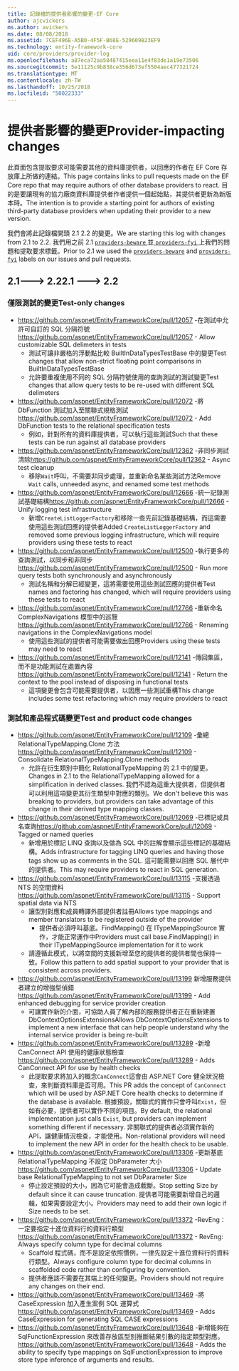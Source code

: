 ```yaml
---
title: 記錄檔的提供者影響的變更-EF Core
author: ajcvickers
ms.author: avickers
ms.date: 08/08/2018
ms.assetid: 7CEF496E-A5B0-4F5F-B68E-529609B23EF9
ms.technology: entity-framework-core
uid: core/providers/provider-log
ms.openlocfilehash: a87eca72aa58487415eea11e4f83de1a19e73506
ms.sourcegitcommit: 5e11125c9b838ce356d673ef5504aec477321724
ms.translationtype: MT
ms.contentlocale: zh-TW
ms.lasthandoff: 10/25/2018
ms.locfileid: "50022333"
---
```

# <a name="provider-impacting-changes"></a><span data-ttu-id="6a19d-102">提供者影響的變更</span><span class="sxs-lookup"><span data-stu-id="6a19d-102">Provider-impacting changes</span></span>

<span data-ttu-id="6a19d-103">此頁面包含提取要求可能需要其他的資料庫提供者，以回應的作者在 EF Core 存放庫上所做的連結。</span><span class="sxs-lookup"><span data-stu-id="6a19d-103">This page contains links to pull requests made on the EF Core repo that may require authors of other database providers to react.</span></span> <span data-ttu-id="6a19d-104">目的是要讓現有的協力廠商資料庫提供者作者提供一個起始點，其提供者更新為新版本時。</span><span class="sxs-lookup"><span data-stu-id="6a19d-104">The intention is to provide a starting point for authors of existing third-party database providers when updating their provider to a new version.</span></span>

<span data-ttu-id="6a19d-105">我們會將此記錄檔開頭 2.1 2.2 的變更。</span><span class="sxs-lookup"><span data-stu-id="6a19d-105">We are starting this log with changes from 2.1 to 2.2.</span></span> <span data-ttu-id="6a19d-106">我們用之前 2.1 [ `providers-beware` ](https://github.com/aspnet/EntityFrameworkCore/labels/providers-beware)並[ `providers-fyi` ](https://github.com/aspnet/EntityFrameworkCore/labels/providers-fyi)上我們的問題和提取要求標籤。</span><span class="sxs-lookup"><span data-stu-id="6a19d-106">Prior to 2.1 we used the [`providers-beware`](https://github.com/aspnet/EntityFrameworkCore/labels/providers-beware) and [`providers-fyi`](https://github.com/aspnet/EntityFrameworkCore/labels/providers-fyi) labels on our issues and pull requests.</span></span>

## <a name="21-----22"></a><span data-ttu-id="6a19d-107">2.1---> 2.2</span><span class="sxs-lookup"><span data-stu-id="6a19d-107">2.1 ---> 2.2</span></span>

### <a name="test-only-changes"></a><span data-ttu-id="6a19d-108">僅限測試的變更</span><span class="sxs-lookup"><span data-stu-id="6a19d-108">Test-only changes</span></span>

* <span data-ttu-id="6a19d-109">https://github.com/aspnet/EntityFrameworkCore/pull/12057 -在測試中允許可自訂的 SQL 分隔符號</span><span class="sxs-lookup"><span data-stu-id="6a19d-109">https://github.com/aspnet/EntityFrameworkCore/pull/12057 - Allow customizable SQL delimeters in tests</span></span>
  * <span data-ttu-id="6a19d-110">測試可讓非嚴格的浮動點比較 BuiltInDataTypesTestBase 中的變更</span><span class="sxs-lookup"><span data-stu-id="6a19d-110">Test changes that allow non-strict floating point comparisons in BuiltInDataTypesTestBase</span></span>
  * <span data-ttu-id="6a19d-111">允許要重複使用不同的 SQL 分隔符號使用的查詢測試的測試變更</span><span class="sxs-lookup"><span data-stu-id="6a19d-111">Test changes that allow query tests to be re-used with different SQL delimeters</span></span>
* <span data-ttu-id="6a19d-112">https://github.com/aspnet/EntityFrameworkCore/pull/12072 -將 DbFunction 測試加入至關聯式規格測試</span><span class="sxs-lookup"><span data-stu-id="6a19d-112">https://github.com/aspnet/EntityFrameworkCore/pull/12072 - Add DbFunction tests to the relational specification tests</span></span>
  * <span data-ttu-id="6a19d-113">例如，針對所有的資料庫提供者，可以執行這些測試</span><span class="sxs-lookup"><span data-stu-id="6a19d-113">Such that these tests can be run against all database providers</span></span>
* <span data-ttu-id="6a19d-114">https://github.com/aspnet/EntityFrameworkCore/pull/12362 -非同步測試清除</span><span class="sxs-lookup"><span data-stu-id="6a19d-114">https://github.com/aspnet/EntityFrameworkCore/pull/12362 - Async test cleanup</span></span>
  * <span data-ttu-id="6a19d-115">移除`Wait`呼叫，不需要非同步處理，並重新命名某些測試方法</span><span class="sxs-lookup"><span data-stu-id="6a19d-115">Remove `Wait` calls, unneeded async, and renamed some test methods</span></span>
* <span data-ttu-id="6a19d-116">https://github.com/aspnet/EntityFrameworkCore/pull/12666 -統一記錄測試基礎結構</span><span class="sxs-lookup"><span data-stu-id="6a19d-116">https://github.com/aspnet/EntityFrameworkCore/pull/12666 - Unify logging test infrastructure</span></span>
  * <span data-ttu-id="6a19d-117">新增`CreateListLoggerFactory`和移除一些先前記錄基礎結構，而這需要使用這些測試回應的提供者</span><span class="sxs-lookup"><span data-stu-id="6a19d-117">Added `CreateListLoggerFactory` and removed some previous logging infrastructure, which will require providers using these tests to react</span></span>
* <span data-ttu-id="6a19d-118">https://github.com/aspnet/EntityFrameworkCore/pull/12500 -執行更多的查詢測試，以同步和非同步</span><span class="sxs-lookup"><span data-stu-id="6a19d-118">https://github.com/aspnet/EntityFrameworkCore/pull/12500 - Run more query tests both synchronously and asynchronously</span></span>
  * <span data-ttu-id="6a19d-119">測試名稱和分解已經變更，這將需要使用這些測試回應的提供者</span><span class="sxs-lookup"><span data-stu-id="6a19d-119">Test names and factoring has changed, which will require providers using these tests to react</span></span>
* <span data-ttu-id="6a19d-120">https://github.com/aspnet/EntityFrameworkCore/pull/12766 -重新命名 ComplexNavigations 模型中的巡覽</span><span class="sxs-lookup"><span data-stu-id="6a19d-120">https://github.com/aspnet/EntityFrameworkCore/pull/12766 - Renaming navigations in the ComplexNavigations model</span></span>
  * <span data-ttu-id="6a19d-121">使用這些測試的提供者可能需要做出回應</span><span class="sxs-lookup"><span data-stu-id="6a19d-121">Providers using these tests may need to react</span></span>
* <span data-ttu-id="6a19d-122">https://github.com/aspnet/EntityFrameworkCore/pull/12141 -傳回集區，而不是功能測試在處置內容</span><span class="sxs-lookup"><span data-stu-id="6a19d-122">https://github.com/aspnet/EntityFrameworkCore/pull/12141 - Return the context to the pool instead of disposing in functional tests</span></span>
  * <span data-ttu-id="6a19d-123">這項變更會包含可能需要提供者，以因應一些測試重構</span><span class="sxs-lookup"><span data-stu-id="6a19d-123">This change includes some test refactoring which may require providers to react</span></span>


### <a name="test-and-product-code-changes"></a><span data-ttu-id="6a19d-124">測試和產品程式碼變更</span><span class="sxs-lookup"><span data-stu-id="6a19d-124">Test and product code changes</span></span>

* <span data-ttu-id="6a19d-125">https://github.com/aspnet/EntityFrameworkCore/pull/12109 -彙總 RelationalTypeMapping.Clone 方法</span><span class="sxs-lookup"><span data-stu-id="6a19d-125">https://github.com/aspnet/EntityFrameworkCore/pull/12109 - Consolidate RelationalTypeMapping.Clone methods</span></span>
  * <span data-ttu-id="6a19d-126">允許在衍生類別中簡化 RelationalTypeMapping 的 2.1 中的變更。</span><span class="sxs-lookup"><span data-stu-id="6a19d-126">Changes in 2.1 to the RelationalTypeMapping allowed for a simplification in derived classes.</span></span> <span data-ttu-id="6a19d-127">我們不認為這重大提供者，但提供者可以利用這項變更其衍生類型中對應的類別。</span><span class="sxs-lookup"><span data-stu-id="6a19d-127">We don't believe this was breaking to providers, but providers can take advantage of this change in their derived type mapping classes.</span></span>
* <span data-ttu-id="6a19d-128">https://github.com/aspnet/EntityFrameworkCore/pull/12069 -已標記或具名查詢</span><span class="sxs-lookup"><span data-stu-id="6a19d-128">https://github.com/aspnet/EntityFrameworkCore/pull/12069 - Tagged or named queries</span></span>
  * <span data-ttu-id="6a19d-129">新增用於標記 LINQ 查詢以及做為 SQL 中的註解會顯示這些標記的基礎結構。</span><span class="sxs-lookup"><span data-stu-id="6a19d-129">Adds infrastructure for tagging LINQ queries and having those tags show up as comments in the SQL.</span></span> <span data-ttu-id="6a19d-130">這可能需要以回應 SQL 層代中的提供者。</span><span class="sxs-lookup"><span data-stu-id="6a19d-130">This may require providers to react in SQL generation.</span></span>
* <span data-ttu-id="6a19d-131">https://github.com/aspnet/EntityFrameworkCore/pull/13115 -支援透過 NTS 的空間資料</span><span class="sxs-lookup"><span data-stu-id="6a19d-131">https://github.com/aspnet/EntityFrameworkCore/pull/13115 - Support spatial data via NTS</span></span>
  * <span data-ttu-id="6a19d-132">讓型別對應和成員轉譯外部提供者註冊</span><span class="sxs-lookup"><span data-stu-id="6a19d-132">Allows type mappings and member translators to be registered outside of the provider</span></span>
    * <span data-ttu-id="6a19d-133">提供者必須呼叫基底。FindMapping() 在 ITypeMappingSource 實作，才能正常運作中</span><span class="sxs-lookup"><span data-stu-id="6a19d-133">Providers must call base.FindMapping() in their ITypeMappingSource implementation for it to work</span></span>
  * <span data-ttu-id="6a19d-134">請遵循此模式，以將空間的支援新增至您的提供者的提供者間也保持一致。</span><span class="sxs-lookup"><span data-stu-id="6a19d-134">Follow this pattern to add spatial support to your provider that is consistent across providers.</span></span>
* <span data-ttu-id="6a19d-135">https://github.com/aspnet/EntityFrameworkCore/pull/13199 新增服務提供者建立的增強型偵錯</span><span class="sxs-lookup"><span data-stu-id="6a19d-135">https://github.com/aspnet/EntityFrameworkCore/pull/13199 - Add enhanced debugging for service provider creation</span></span>
  * <span data-ttu-id="6a19d-136">可讓實作新的介面，可協助人員了解內部的服務提供者正在重新建置 DbContextOptionsExtensions</span><span class="sxs-lookup"><span data-stu-id="6a19d-136">Allows DbContextOptionsExtensions to implement a new interface that can help people understand why the internal service provider is being re-built</span></span>
* <span data-ttu-id="6a19d-137">https://github.com/aspnet/EntityFrameworkCore/pull/13289 -新增 CanConnect API 使用的健康狀態檢查</span><span class="sxs-lookup"><span data-stu-id="6a19d-137">https://github.com/aspnet/EntityFrameworkCore/pull/13289 - Adds CanConnect API for use by health checks</span></span>
  * <span data-ttu-id="6a19d-138">此提取要求將加入的概念`CanConnect`這會由 ASP.NET Core 健全狀況檢查，來判斷資料庫是否可用。</span><span class="sxs-lookup"><span data-stu-id="6a19d-138">This PR adds the concept of `CanConnect` which will be used by ASP.NET Core health checks to determine if the database is available.</span></span> <span data-ttu-id="6a19d-139">根據預設，關聯式的實作只會呼叫`Exist`，但如有必要，提供者可以實作不同的項目。</span><span class="sxs-lookup"><span data-stu-id="6a19d-139">By default, the relational implementation just calls `Exist`, but providers can implement something different if necessary.</span></span> <span data-ttu-id="6a19d-140">非關聯式的提供者必須實作新的 API，讓健康情況檢查，才能使用。</span><span class="sxs-lookup"><span data-stu-id="6a19d-140">Non-relational providers will need to implement the new API in order for the health check to be usable.</span></span>
* <span data-ttu-id="6a19d-141">https://github.com/aspnet/EntityFrameworkCore/pull/13306 -更新基底 RelationalTypeMapping 不設定 DbParameter 大小</span><span class="sxs-lookup"><span data-stu-id="6a19d-141">https://github.com/aspnet/EntityFrameworkCore/pull/13306 - Update base RelationalTypeMapping to not set DbParameter Size</span></span>
  * <span data-ttu-id="6a19d-142">停止設定預設的大小，因為它可能會造成截斷。</span><span class="sxs-lookup"><span data-stu-id="6a19d-142">Stop setting Size by default since it can cause truncation.</span></span> <span data-ttu-id="6a19d-143">提供者可能需要新增自己的邏輯，如果需要設定大小。</span><span class="sxs-lookup"><span data-stu-id="6a19d-143">Providers may need to add their own logic if Size needs to be set.</span></span>
* <span data-ttu-id="6a19d-144">https://github.com/aspnet/EntityFrameworkCore/pull/13372 -RevEng： 一定要指定十進位資料行的資料行類型</span><span class="sxs-lookup"><span data-stu-id="6a19d-144">https://github.com/aspnet/EntityFrameworkCore/pull/13372 - RevEng: Always specify column type for decimal columns</span></span>
  * <span data-ttu-id="6a19d-145">Scaffold 程式碼，而不是設定依照慣例，一律先設定十進位資料行的資料行類型。</span><span class="sxs-lookup"><span data-stu-id="6a19d-145">Always configure column type for decimal columns in scaffolded code rather than configuring by convention.</span></span>
  * <span data-ttu-id="6a19d-146">提供者應該不需要在其端上的任何變更。</span><span class="sxs-lookup"><span data-stu-id="6a19d-146">Providers should not require any changes on their end.</span></span>
* <span data-ttu-id="6a19d-147">https://github.com/aspnet/EntityFrameworkCore/pull/13469 -將 CaseExpression 加入產生案例 SQL 運算式</span><span class="sxs-lookup"><span data-stu-id="6a19d-147">https://github.com/aspnet/EntityFrameworkCore/pull/13469 - Adds CaseExpression for generating SQL CASE expressions</span></span>
* <span data-ttu-id="6a19d-148">https://github.com/aspnet/EntityFrameworkCore/pull/13648 -新增能夠在 SqlFunctionExpression 來改善存放區型別推斷結果引數的指定類型對應。</span><span class="sxs-lookup"><span data-stu-id="6a19d-148">https://github.com/aspnet/EntityFrameworkCore/pull/13648 - Adds the ability to specify type mappings on SqlFunctionExpression to improve store type inference of arguments and results.</span></span>
